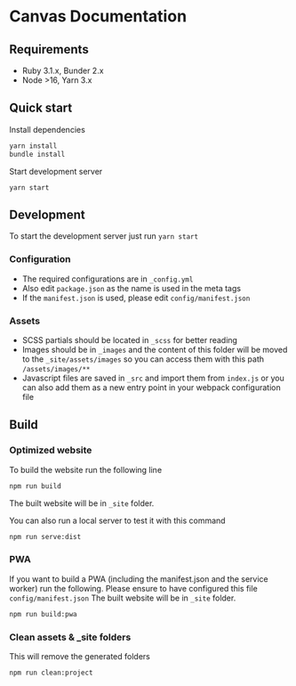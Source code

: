 # Canvas Documentation

## Requirements
* Ruby 3.1.x, Bunder 2.x
* Node >16, Yarn 3.x

## Quick start

Install dependencies
```sh
yarn install
bundle install
```

Start development server
```
yarn start
```

## Development
To start the development server just run  `yarn start`

### Configuration
* The required configurations are in `_config.yml`
* Also edit `package.json` as the name is used in the meta tags
* If the `manifest.json` is used, please edit `config/manifest.json`

### Assets
* SCSS partials should be located in `_scss` for better reading
* Images should be in `_images` and the content of this folder will be moved to the `_site/assets/images` so you can access them with this path `/assets/images/**` 
* Javascript files are saved in `_src` and import them from `index.js` or you can also add them as a new entry point in your webpack configuration file

## Build

### Optimized website
To build the website run the following line

```sh
npm run build
```
The built website will be in `_site` folder.

You can also run a local server to test it with this command
```sh
npm run serve:dist
```

### PWA
If you want to build a PWA (including the manifest.json and the service worker) run the following. Please ensure to have configured this file `config/manifest.json`
The built website will be in `_site` folder.
```sh
npm run build:pwa
```

### Clean assets & \_site folders
This will remove the generated folders
```sh
npm run clean:project
```
